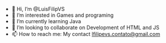 - 👋 Hi, I’m @LuisFilipVS
- 👀 I’m interested in Games and programing
- 🌱 I’m currently learning Java
- 💞️ I’m looking to collaborate on Development of HTML and JS
- 📫 How to reach me: My contact lfilipevs.contato@gmail.com

<!---
LuisFilipVS/LuisFilipVS is a ✨ special ✨ repository because its `README.md` (this file) appears on your GitHub profile.
You can click the Preview link to take a look at your changes.
--->
